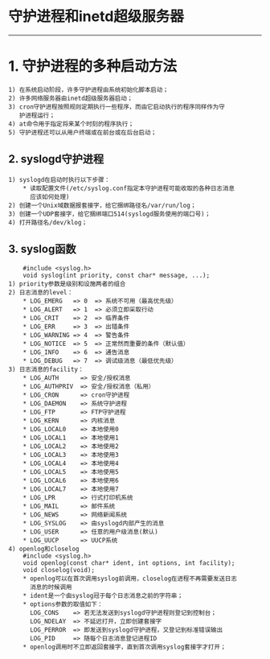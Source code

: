 # **守护进程和inetd超级服务器**
***

# **1. 守护进程的多种启动方法**
    1) 在系统启动阶段，许多守护进程由系统初始化脚本启动；
    2) 许多网络服务器由inetd超级服务器启动；
    3) cron守护进程按照规则定期执行一些程序，而由它启动执行的程序同样作为守
       护进程运行；
    4) at命令用于指定将来某个时刻的程序执行；
    5) 守护进程还可以从用户终端或在前台或在后台启动；


## **2. syslogd守护进程**
    1) syslogd在启动时执行以下步骤：
        * 读取配置文件(/etc/syslog.conf指定本守护进程可能收取的各种日志消息
          应该如何处理)
    2) 创建一个Unix域数据报套接字，给它捆绑路径名/var/run/log；
    3) 创建一个UDP套接字，给它捆绑端口514(syslogd服务使用的端口号)；
    4) 打开路径名/dev/klog；


## **3. syslog函数**
        #include <syslog.h>
        void syslog(int priority, const char* message, ...);
    1) priority参数是级别和设施两者的组合
    2) 日志消息的level：
        * LOG_EMERG   => 0  => 系统不可用（最高优先级）
        * LOG_ALERT   => 1  => 必须立即采取行动
        * LOG_CRIT    => 2  => 临界条件
        * LOG_ERR     => 3  => 出错条件
        * LOG_WARNING => 4  => 警告条件
        * LOG_NOTICE  => 5  => 正常然而重要的条件（默认值）
        * LOG_INFO    => 6  => 通告消息
        * LOG_DEBUG   => 7  => 调试级消息（最低优先级）
    3) 日志消息的facility：
        * LOG_AUTH      => 安全/授权消息
        * LOG_AUTHPRIV  => 安全/授权消息（私用）
        * LOG_CRON      => cron守护进程
        * LOG_DAEMON    => 系统守护进程
        * LOG_FTP       => FTP守护进程
        * LOG_KERN      => 内核消息
        * LOG_LOCAL0    => 本地使用0
        * LOG_LOCAL1    => 本地使用1
        * LOG_LOCAL2    => 本地使用2
        * LOG_LOCAL3    => 本地使用3
        * LOG_LOCAL4    => 本地使用4
        * LOG_LOCAL5    => 本地使用5
        * LOG_LOCAL6    => 本地使用6
        * LOG_LOCAL7    => 本地使用7
        * LOG_LPR       => 行式打印机系统
        * LOG_MAIL      => 邮件系统
        * LOG_NEWS      => 网络新闻系统
        * LOG_SYSLOG    => 由syslogd内部产生的消息
        * LOG_USER      => 任意的用户级消息(默认)
        * LOG_UUCP      => UUCP系统
    4) openlog和closelog
        #include <syslog.h>
        void openlog(const char* ident, int options, int facility);
        void closelog(void);
        * openlog可以在首次调用syslog前调用，closelog在进程不再需要发送日志
          消息的时候调用
        * ident是一个由syslog冠于每个日志消息之前的字符串；
        * options参数的取值如下：
          LOG_CONS    => 若无法发送到syslogd守护进程则登记到控制台；
          LOG_NDELAY  => 不延迟打开，立即创建套接字
          LOG_PERROR  => 即发送到syslogd守护进程，又登记到标准错误输出
          LOG_PID     => 随每个日志消息登记进程ID
        * openlog调用时不立即返回套接字，直到首次调用syslog套接字才打开；
